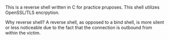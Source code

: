 This is a reverse shell written in C for practice pruposes. This shell utilizes OpenSSL/TLS encrpytion.

Why reverse shell?
A reverse shell, as opposed to a bind shell, is more silent or less noticeable due to the fact that the connection is outbound from within the victim.
